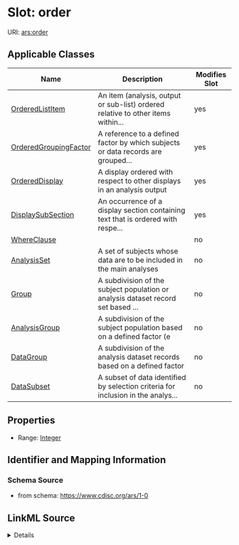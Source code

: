 # Slot: order

URI: [ars:order](https://www.cdisc.org/ars/1-0/order)



<!-- no inheritance hierarchy -->




## Applicable Classes

| Name | Description | Modifies Slot |
| --- | --- | --- |
[OrderedListItem](OrderedListItem.md) | An item (analysis, output or sub-list) ordered relative to other items within... |  yes  |
[OrderedGroupingFactor](OrderedGroupingFactor.md) | A reference to a defined factor by which subjects or data records are grouped... |  yes  |
[OrderedDisplay](OrderedDisplay.md) | A display ordered with respect to other displays in an analysis output |  yes  |
[DisplaySubSection](DisplaySubSection.md) | An occurrence of a display section containing text that is ordered with respe... |  yes  |
[WhereClause](WhereClause.md) |  |  no  |
[AnalysisSet](AnalysisSet.md) | A set of subjects whose data are to be included in the main analyses |  no  |
[Group](Group.md) | A subdivision of the subject population or analysis dataset record set based ... |  no  |
[AnalysisGroup](AnalysisGroup.md) | A subdivision of the subject population based on a defined factor (e |  no  |
[DataGroup](DataGroup.md) | A subdivision of the analysis dataset records based on a defined factor |  no  |
[DataSubset](DataSubset.md) | A subset of data identified by selection criteria for inclusion in the analys... |  no  |







## Properties

* Range: [Integer](Integer.md)





## Identifier and Mapping Information







### Schema Source


* from schema: https://www.cdisc.org/ars/1-0




## LinkML Source

<details>
```yaml
name: order
from_schema: https://www.cdisc.org/ars/1-0
rank: 1000
alias: order
domain_of:
- OrderedListItem
- OrderedGroupingFactor
- OrderedDisplay
- DisplaySubSection
- WhereClause
range: integer

```
</details>